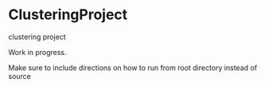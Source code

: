 # ClusteringProject
clustering project

Work in progress.

Make sure to include directions on how to run from root directory instead of source